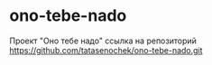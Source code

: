 # ono-tebe-nado
Проект "Оно тебе надо"
ссылка на репозиторий https://github.com/tatasenochek/ono-tebe-nado.git
